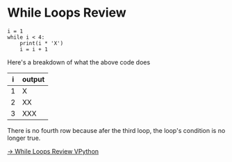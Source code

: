 # While Loops Review

```
i = 1
while i < 4:
    print(i * 'X')
    i = i + 1
```

Here's a breakdown of what the above code does

| i | output |   
| - | ------ | 
| 1 | X      |   
| 2 | XX     |   
| 3 | XXX   |   

There is no fourth row because afer the third loop, the loop's condition is no longer true. 



[-> While Loops Review VPython](/while-true/04_whileLoopsReview.md)